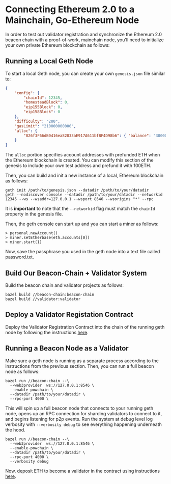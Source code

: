 # Connecting Ethereum 2.0 to a Mainchain, Go-Ethereum Node

In order to test out validator registration and synchronize the Ethereum 2.0 beacon chain with a proof-of-work, mainchain node, you'll need to initialize your own private Ethereum blockchain as follows:

## Running a Local Geth Node

To start a local Geth node, you can create your own `genesis.json` file similar to:

```json
{
    "config": {
        "chainId": 12345,
        "homesteadBlock": 0,
        "eip155Block": 0,
        "eip158Block": 0
    },
    "difficulty": "200",
    "gasLimit": "210000000000",
    "alloc": {
        "826f3F66dB0416ea82033aE917A611bfBF4D98b6": { "balance": "300000" }
    }
}
```

The `alloc` portion specifies account addresses with prefunded ETH when the Ethereum blockchain is created. You can modify this section of the genesis to include your own test address and prefund it with 100ETH.

Then, you can build and init a new instance of a local, Ethereum blockchain as follows:

```
geth init /path/to/genesis.json --datadir /path/to/your/datadir
geth --nodiscover console --datadir /path/to/your/datadir --networkid 12345 --ws --wsaddr=127.0.0.1 --wsport 8546 --wsorigins "*" --rpc
````

It is **important** to note that the `--networkid` flag must match the `chainId` property in the genesis file.

Then, the geth console can start up and you can start a miner as follows:

    > personal.newAccount()
    > miner.setEtherbase(eth.accounts[0])
    > miner.start(1)

Now, save the passphrase you used in the geth node into a text file called password.txt.

## Build Our Beacon-Chain + Validator System

Build the beacon chain and validator projects as follows:

```
bazel build //beacon-chain:beacon-chain
bazel build //validator:validator
```

## Deploy a Validator Registation Contract

Deploy the Validator Registration Contract into the chain of the running geth node by following the instructions [here](https://github.com/prysmaticlabs/prysm/blob/master/contracts/validator-registration-contract/deployVRC/README.md).

## Running a Beacon Node as a Validator

Make sure a geth node is running as a separate process according to the instructions from the previous section. Then, you can run a full beacon node as follows:

```
bazel run //beacon-chain --\
  --web3provider  ws://127.0.0.1:8546 \
  --enable-powchain \
  --datadir /path/to/your/datadir \
  --rpc-port 4000 \
```

This will spin up a full beacon node that connects to your running geth node, opens up an RPC connection for sharding validators to connect to it, and begins listening for p2p events. Run the system at debug level log verbosity with `--verbosity debug` to see everything happening underneath the hood.

```
bazel run //beacon-chain --\
  --web3provider  ws://127.0.0.1:8546 \
  --enable-powchain \
  --datadir /path/to/your/datadir \
  --rpc-port 4000 \
  --verbosity debug
```

Now, deposit ETH to become a validator in the contract using instructions [here](https://github.com/prysmaticlabs/prysm/blob/master/docs/VALIDATOR_REGISTRATION.md).


